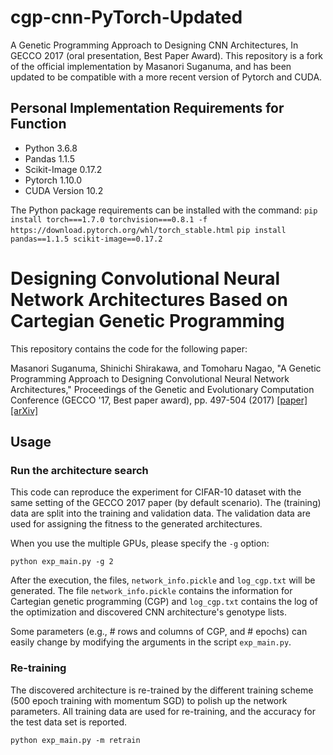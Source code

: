 # cgp-cnn-PyTorch-Updated
A Genetic Programming Approach to Designing CNN Architectures, In GECCO 2017 (oral presentation, Best Paper Award).
This repository is a fork of the official implementation by Masanori Suganuma, and has been updated to be compatible with a more recent version of Pytorch and CUDA.

## Personal Implementation Requirements for Function
* Python 3.6.8
* Pandas 1.1.5
* Scikit-Image 0.17.2
* Pytorch 1.10.0
* CUDA Version 10.2

The Python package requirements can be installed with the command:
`pip install torch===1.7.0 torchvision===0.8.1 -f https://download.pytorch.org/whl/torch_stable.html`
`pip install pandas==1.1.5 scikit-image==0.17.2`

# Designing Convolutional Neural Network Architectures Based on Cartegian Genetic Programming

This repository contains the code for the following paper:

Masanori Suganuma, Shinichi Shirakawa, and Tomoharu Nagao, "A Genetic Programming Approach to Designing Convolutional Neural Network Architectures," 
Proceedings of the Genetic and Evolutionary Computation Conference (GECCO '17, Best paper award), pp. 497-504 (2017) [[paper]](https://doi.org/10.1145/3071178.3071229) [[arXiv]](https://arxiv.org/abs/1704.00764)

## Usage

### Run the architecture search
This code can reproduce the experiment for CIFAR-10 dataset with the same setting of the GECCO 2017 paper (by default scenario). The (training) data are split into the training and validation data. The validation data are used for assigning the fitness to the generated architectures.

When you use the multiple GPUs, please specify the `-g` option:

```shell
python exp_main.py -g 2
```

After the execution, the files, `network_info.pickle` and `log_cgp.txt` will be generated. The file `network_info.pickle` contains the information for Cartegian genetic programming (CGP) and `log_cgp.txt` contains the log of the optimization and discovered CNN architecture's genotype lists.

Some parameters (e.g., # rows and columns of CGP, and # epochs) can easily change by modifying the arguments in the script `exp_main.py`.

### Re-training

The discovered architecture is re-trained by the different training scheme (500 epoch training with momentum SGD) to polish up the network parameters. All training data are used for re-training, and the accuracy for the test data set is reported.

```shell
python exp_main.py -m retrain
```
